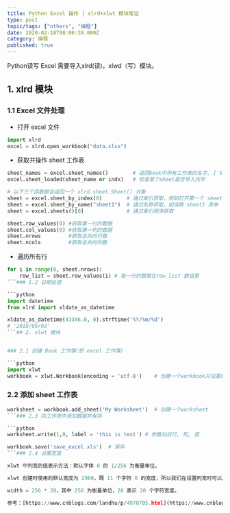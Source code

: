 ```yaml
---
title: Python Excel 操作 | xlrd+xlwt 模块笔记
type: post
topic/tags: ["others", "编程"]
date: 2020-02-18T08:06:39.000Z
category: 编程
published: true
---
```



Python读写 Excel 需要导入xlrd(读)，xlwd（写）模块。


## 1. xlrd 模块


### 1.1 Excel 文件处理

- 打开 excel 文件

```python
import xlrd
excel = xlrd.open_workbook("data.xlsx")  
```


- 获取并操作 sheet 工作表

```python
sheet_names = excel.sheet_names()        # 返回book中所有工作表的名字, ['Sheet1', 'Sheet2', 'Sheet3']
excel.sheet_loaded(sheet_name or indx)   # 检查某个sheet是否导入完毕

# 以下三个函数都会返回一个 xlrd.sheet.Sheet() 对象
sheet = excel.sheet_by_index(0)        # 通过索引获取，例如打开第一个 sheet 表格
sheet = excel.sheet_by_name("sheet1")  # 通过名称获取，如读取 sheet1 表单
sheet = excel.sheets()[0]              # 通过索引顺序获取

sheet.row_values(0) #获取第一行的数据
sheet.col_values(0) #获取第一列的数据
sheet.nrows         #获取总共的行数
sheet.ncols         #获取总共的列数
```


- 遍历所有行

```python
for i in range(0, sheet.nrows):
    row_list = sheet.row_values(i) # 每一行的数据在row_list 数组里
```### 1.2 日期处理

```python
import datetime
from xlrd import xldate_as_datetime

xldate_as_datetime(43346.0, 0).strftime('%Y/%m/%d') 
# '2018/09/03'
```## 2. xlwt 模块


### 2.1 创建 Book 工作簿(即 excel 工作簿)

```python
import xlwt
workbook = xlwt.Workbook(encoding = 'utf-8')	# 创建一个workbook并设置编码形式
```


### 2.2 添加 sheet 工作表

```python
worksheet = workbook.add_sheet('My Worksheet')  # 创建一个worksheet
```### 2.3 向工作表中添加数据并保存

```python
worksheet.write(1,0, label = 'this is test') # 参数对应行, 列, 值

workbook.save('save_excel.xls')  # 保存
```### 2.4 设置宽度

xlwt 中列宽的值表示方法：默认字体 0 的 1/256 为衡量单位。

xlwt 创建时使用的默认宽度为 2960，既 11 个字符 0 的宽度，所以我们在设置列宽时可以用如下方法：

width = 256 * 20，其中 256 为衡量单位，20 表示 20 个字符宽度。

参考：[https://www.cnblogs.com/landhu/p/4978705.html](https://www.cnblogs.com/landhu/p/4978705.html)
